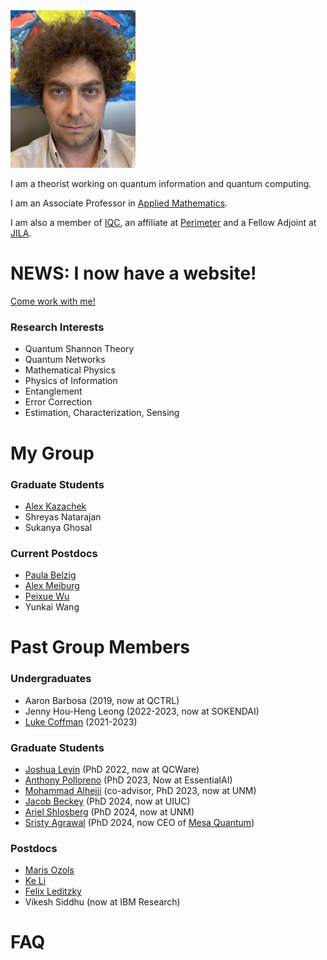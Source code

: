 <img src="GSBS-Self.jpeg" alt="Profile Picture" width="200" >




I am a theorist working on quantum information and quantum computing. 

I am an Associate Professor in [Applied Mathematics](https://uwaterloo.ca/applied-mathematics/). 

I am also a member of [IQC](https://uwaterloo.ca/institute-for-quantum-computing), an affiliate at [Perimeter](https://perimeterinstitute.ca/) and a Fellow Adjoint at [JILA](https://jila.colorado.edu/). 
 

# NEWS: I now have a website!

[Come work with me!](/jobs2024/)

### Research Interests
- Quantum Shannon Theory
- Quantum Networks
- Mathematical Physics
- Physics of Information
- Entanglement
- Error Correction
- Estimation, Characterization, Sensing

# My Group

###  Graduate Students
- [Alex Kazachek](https://akazachek.com/)
- Shreyas Natarajan
- Sukanya Ghosal


 
### Current Postdocs
- [Paula Belzig](https://paulabelzig.wordpress.com/about-me/)
- [Alex Meiburg](https://ohaithe.re/)
- [Peixue Wu](https://pxwu24.github.io/academic/)
- Yunkai Wang


# Past Group Members

### Undergraduates
- Aaron Barbosa (2019, now at QCTRL)
- Jenny Hou-Heng Leong (2022-2023, now at SOKENDAI)
- [Luke Coffman](https://www.linkedin.com/in/lukercoffman/) (2021-2023)

###  Graduate Students
- [Joshua Levin](https://www.linkedin.com/in/joshua-levin-09a011104/) (PhD 2022, now at QCWare)
- [Anthony Polloreno](https://www.linkedin.com/in/ampolloreno/) (PhD 2023, Now at EssentialAI)
- [Mohammad Alhejji](https://www.linkedin.com/in/mohammad-alhejji-096b1a57/) (co-advisor, PhD 2023, now at UNM)
- [Jacob Beckey](https://www.jacobbeckey.com/about/) (PhD 2024, now at UIUC)
- [Ariel Shlosberg](https://www.linkedin.com/in/ariel-shlosberg-80a946155/) (PhD 2024, now at UNM)
-  [Sristy Agrawal](https://www.linkedin.com/in/sristy-agrawal-718a17ba/) (PhD 2024, now CEO of [Mesa Quantum](https://mesaquantum.com/))

### Postdocs
- [Maris Ozols](https://homepages.cwi.nl/~maris/) 
- [Ke Li](https://homepage.hit.edu.cn/keli)
- [Felix Leditzky](https://felixleditzky.info/)
- Vikesh Siddhu (now at IBM Research) 
  


# FAQ





